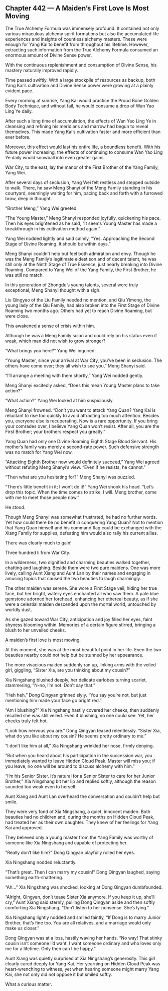 ## Chapter 442 — A Maiden’s First Love Is Most Moving

The True Alchemy Formula was immensely profound. It contained not only various miraculous alchemy spirit formations but also the accumulated life experiences and insights of countless alchemy masters. These were enough for Yang Kai to benefit from throughout his lifetime. However, extracting such information from the True Alchemy Formula consumed an enormous amount of Divine Sense power.

With the continuous replenishment and consumption of Divine Sense, his mastery naturally improved rapidly.

Time passed swiftly. With a large stockpile of resources as backup, both Yang Kai’s cultivation and Divine Sense power were growing at a plainly evident pace.

Every morning at sunrise, Yang Kai would practice the Proud Bone Golden Body Technique, and without fail, he would consume a drop of Wan Yao Ling Ye daily.

After such a long time of accumulation, the effects of Wan Yao Ling Ye in cleansing and refining his meridians and marrow had begun to reveal themselves. This made Yang Kai’s cultivation faster and more efficient than ever before.

Moreover, this effect would last his entire life, a boundless benefit. With his future power increasing, the effects of continuing to consume Wan Yao Ling Ye daily would snowball into even greater gains.

War City, to the east, lay the manor of the First Brother of the Yang Family, Yang Wei.

After several days of seclusion, Yang Wei felt restless and stepped outside to walk. There, he saw Meng Shanyi of the Meng Family standing in his courtyard, seemingly waiting for him, pacing back and forth with a furrowed brow, deep in thought.

“Brother Meng,” Yang Wei greeted.

“The Young Master,” Meng Shanyi responded joyfully, quickening his pace. Then his eyes brightened as he said, “It seems Young Master has made a breakthrough in his cultivation method again.”

Yang Wei nodded lightly and said calmly, “Yes. Approaching the Second Stage of Divine Roaming. It should be within days.”

Meng Shanyi couldn’t help but feel both admiration and envy. Though he was the Meng Family’s legitimate eldest son and of decent talent, he was still only at the Ninth Stage of True Essence, just nearly breaking into Divine Roaming. Compared to Yang Wei of the Yang Family, the First Brother, he was still no match.

In this generation of Zhongdu’s young talents, several were truly exceptional, Meng Shanyi thought with a sigh.

Liu Qingyao of the Liu Family needed no mention, and Qiu Yimeng, the young lady of the Qiu Family, had also broken into the First Stage of Divine Roaming two months ago. Others had yet to reach Divine Roaming, but were close.

This awakened a sense of crisis within him.

Although he was a Meng Family scion and could rely on his status even if weak, which man did not wish to grow stronger?

“What brings you here?” Yang Wei inquired.

“Young Master, since your arrival at War City, you’ve been in seclusion. The others have come over; they all wish to see you,” Meng Shanyi said.

“I’ll arrange a meeting with them shortly,” Yang Wei nodded gently.

Meng Shanyi excitedly asked, “Does this mean Young Master plans to take action?”

“What action?” Yang Wei looked at him suspiciously.

Meng Shanyi frowned. “Don’t you want to attack Yang Quan? Yang Kai is reluctant to rise too quickly to avoid attracting too much attention. Besides you, everyone else is recuperating. Now is a rare opportunity. If you bring your comrades over, I believe Yang Quan won’t resist. After all, you are the First Brother; your brothers respect you greatly.”

Yang Quan had only one Divine Roaming Eighth Stage Blood Servant. His mother’s family was merely a second-rate power. Such defensive strength was no match for Yang Wei now.

“Attacking Eighth Brother now would definitely succeed,” Yang Wei agreed without refuting Meng Shanyi’s view. “Even if he resists, he cannot.”

“Then what are you hesitating for?” Meng Shanyi was puzzled.

“There’s little benefit in it; I won’t do it!” Yang Wei shook his head. “Let’s drop this topic. When the time comes to strike, I will. Meng brother, come with me to meet those people now.”

He stood.

Though Meng Shanyi was somewhat frustrated, he had no further words. Yet how could there be no benefit in conquering Yang Quan? Not to mention that Yang Quan himself and his command flag could be exchanged with the Xiang Family for supplies, defeating him would also rally his current allies.

There was clearly much to gain!

Three hundred li from War City.

In a wilderness, two dignified and charming beauties walked together, chatting and laughing. Beside them were two pure maidens. One was more lively, calling Aunt Xiang and Aunt Lan by their names and engaging in amusing topics that caused the two beauties to laugh charmingly.

The other maiden was serene. She wore a First Stage veil, hiding her true face, but her bright, watery eyes enchanted all who saw them. A pale blue gemstone adorned her forehead, enhancing her ethereal beauty, as if she were a celestial maiden descended upon the mortal world, untouched by worldly dust.

As she gazed toward War City, anticipation and joy filled her eyes, faint shyness blooming within. Memories of a certain figure stirred, bringing a blush to her unveiled cheeks.

A maiden’s first love is most moving.

At this moment, she was at the most beautiful point in her life. Even the two beauties nearby could not help but be stunned by her appearance.

The more vivacious maiden suddenly ran up, linking arms with the veiled girl, giggling, “Sister Xia, are you thinking about my cousin?”

Xia Ningshang blushed deeply, her delicate earlobes turning scarlet, stammering, “N-no, I’m not. Don’t say that.”

“Heh heh,” Dong Qingyan grinned slyly. “You say you’re not, but just mentioning him made your face go bright red.”

“Am I blushing?” Xia Ningshang hastily covered her cheeks, then suddenly recalled she was still veiled. Even if blushing, no one could see. Yet, her cheeks truly felt hot.

“Look how nervous you are.” Dong Qingyan teased relentlessly. “Sister Xia, what do you like about my cousin? He seems pretty ordinary to me.”

“I don’t like him at all,” Xia Ningshang wrinkled her nose, firmly denying.

“But when you heard about his participation in the succession war, you immediately wanted to leave Hidden Cloud Peak. Master will miss you; if you leave, no one will be around to discuss alchemy with him.”

“I’m his Senior Sister. It’s natural for a Senior Sister to care for her Junior Brother,” Xia Ningshang bit her lip and replied softly, although the reason sounded too weak even to herself.

Aunt Xiang and Aunt Lan overheard the conversation and couldn’t help but smile.

They were very fond of Xia Ningshang, a quiet, innocent maiden. Both beauties had no children and, during the months on Hidden Cloud Peak, had treated her as their own daughter. They knew of her feelings for Yang Kai and approved.

They believed only a young master from the Yang Family was worthy of someone like Xia Ningshang and capable of protecting her.

“Really don’t like him?” Dong Qingyan playfully rolled her eyes.

Xia Ningshang nodded reluctantly.

“That’s great. Then I can marry my cousin!” Dong Qingyan laughed, saying something earth-shattering.

“Ah…” Xia Ningshang was shocked, looking at Dong Qingyan dumbfounded.

“Alright, Qingyan, don’t tease Sister Xia anymore. If you keep it up, she’ll cry,” Aunt Xiang said sternly, pulling Dong Qingyan aside and then softly comforting Xia Ningshang, “Don’t listen to her nonsense. She’s lying.”

Xia Ningshang lightly nodded and smiled faintly, “If Dong is to marry Junior Brother, that’s fine too. You are all relatives, and a marriage would only make us closer.”

Dong Qingyan was at a loss, hastily waving her hands. “No way! That stinky cousin isn’t someone I’d want. I want someone ordinary and who loves only me for a lifetime. Only then can I be happy.”

Aunt Xiang was quietly surprised at Xia Ningshang’s generosity. This girl clearly cared deeply for Yang Kai. Her yearning on Hidden Cloud Peak was heart-wrenching to witness, yet when hearing someone might marry Yang Kai, she not only did not oppose it but smiled softly.

What a curious matter.